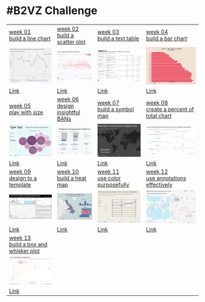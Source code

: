 # #B2VZ Challenge

|                                                                                                                                                                                                                                                                    |                                                                                                                                                                                                                                                |                                                                                                                                                                                                                                                  |                                                                                                                                                                                                                                                                           |
|------------------|-------------------|------------------|------------------|
| [week 01<br>build a line chart](https://data.world/back2vizbasics/2024week-1-build-a-line-chart)                                                                                                                                                                   | [week 02<br>build a scatter plot](https://data.world/back2vizbasics/2024week-2-build-a-scatter-plot)                                                                                                                                           | [week 03<br>build a text table](https://data.world/back2vizbasics/2024week-3-build-a-text-table)                                                                                                                                                 | [week 04<br>build a bar chart](https://data.world/back2vizbasics/2024week-4-build-a-bar-chart)                                                                                                                                                                            |
| ![](week_01/2024_01.png "week 1")                                                                                                                                                                                                                                  | ![](week_02/2024_02.png "week 2")                                                                                                                                                                                                              | ![](week_03/2024_03.png "week 3")                                                                                                                                                                                                                | ![](week_04/2024_04.png "week 4")                                                                                                                                                                                                                                         |
| [Link](https://public.tableau.com/app/profile/sp1158/viz/B2VB2024_week_01/Dashboard1)                                                                                                                                                                              | [Link](https://public.tableau.com/app/profile/sp1158/viz/2024_week_02/Dashboard1)                                                                                                                                                              | [Link](https://public.tableau.com/app/profile/sp1158/viz/2024_week_03/Dashboard1)                                                                                                                                                                | [Link](https://public.tableau.com/app/profile/sp1158/viz/2024_04/Dashboard1)                                                                                                                                                                                              |
| [week 05<br>play with size](https://data.world/back2vizbasics/2024week-5-play-with-size)                                                                                                                                                                           | [week 06](https://data.world/back2vizbasics/2024week-6-design-insightful-bans)[<br>](https://data.world/back2vizbasics/2024week-5-play-with-size)[design insightful BANs](https://data.world/back2vizbasics/2024week-6-design-insightful-bans) | [week 07](https://data.world/back2vizbasics/2024week-7-build-a-symbol-map)[<br>](https://data.world/back2vizbasics/2024week-5-play-with-size)[build a symbol map](https://data.world/back2vizbasics/2024week-7-build-a-symbol-map)               | [week 08](https://data.world/back2vizbasics/2024week-8-create-a-percent-of-total-chart)[<br>](https://data.world/back2vizbasics/2024week-5-play-with-size)[create a percent of total chart](https://data.world/back2vizbasics/2024week-8-create-a-percent-of-total-chart) |
| ![](week_05/2024_05.png "week 5")                                                                                                                                                                                                                                  | ![](week_06/2024_06.png "week 06")                                                                                                                                                                                                             | ![](week_07/2024_07.png "week 07")                                                                                                                                                                                                               | ![](week_08/2024_08.png "week 08")                                                                                                                                                                                                                                        |
| [Link](https://public.tableau.com/app/profile/sp1158/viz/B2VB2024week05/Dashboard1)                                                                                                                                                                                | [Link](https://public.tableau.com/app/profile/sp1158/viz/B2VB2024week06/Dashboard1)                                                                                                                                                            | [Link](https://public.tableau.com/app/profile/sp1158/viz/B2VB2024week07/Dashboard1)                                                                                                                                                              | [Link](https://public.tableau.com/app/profile/sp1158/viz/B2VB2024week08/Dashboard1)                                                                                                                                                                                       |
| [week 09](https://data.world/back2vizbasics/2024week-9-design-to-a-template)[<br>](https://data.world/back2vizbasics/2024week-5-play-with-size)[design to a template](https://data.world/back2vizbasics/2024week-9-design-to-a-template)                           | [week 10](https://data.world/back2vizbasics/2024week-10-build-a-heatmap)[<br>](https://data.world/back2vizbasics/2024week-5-play-with-size)[build a heat map](https://data.world/back2vizbasics/2024week-10-build-a-heatmap)                   | [week 11](https://data.world/back2vizbasics/2024week-11-use-color-purposefully)[<br>](https://data.world/back2vizbasics/2024week-5-play-with-size)[use color purposefully](https://data.world/back2vizbasics/2024week-11-use-color-purposefully) | [week 12](https://data.world/back2vizbasics/2024week-12)[<br>](https://data.world/back2vizbasics/2024week-5-play-with-size)[use annotations effectively](https://data.world/back2vizbasics/2024week-12)                                                                   |
| ![](week_09/2024_09.png "week 09")                                                                                                                                                                                                                                 | ![](week_10/2024_10.png "week 10")                                                                                                                                                                                                             | ![](week_11/2024_11.png "week 11")                                                                                                                                                                                                               | ![](week_12/2024_12.png "week 12")                                                                                                                                                                                                                                        |
| [Link](https://public.tableau.com/app/profile/sp1158/viz/B2VB2024week09/GreyscaleYouDraftIt)                                                                                                                                                                       | [Link](https://public.tableau.com/app/profile/sp1158/viz/B2VB2024week10/Dashboard1)                                                                                                                                                            | [Link](https://public.tableau.com/app/profile/sp1158/viz/B2VB2024week11/Dashboard1)                                                                                                                                                              | [Link](https://public.tableau.com/app/profile/sp1158/viz/B2VB2024week12/Dashboard1)                                                                                                                                                                                       |
| [week 13](https://data.world/back2vizbasics/2024week-13-build-a-box-and-whisker-plot)[<br>](https://data.world/back2vizbasics/2024week-5-play-with-size)[build a box and whisker plot](https://data.world/back2vizbasics/2024week-13-build-a-box-and-whisker-plot) |                                                                                                                                                                                                                                                |                                                                                                                                                                                                                                                  |                                                                                                                                                                                                                                                                           |
| ![](week_13/2024_13.png "week 13")                                                                                                                                                                                                                                 |                                                                                                                                                                                                                                                |                                                                                                                                                                                                                                                  |                                                                                                                                                                                                                                                                           |
| [Link](https://public.tableau.com/app/profile/sp1158/viz/B2VB2024week13/Dashboard1)                                                                                                                                                                                |                                                                                                                                                                                                                                                |                                                                                                                                                                                                                                                  |                                                                                                                                                                                                                                                                           |
